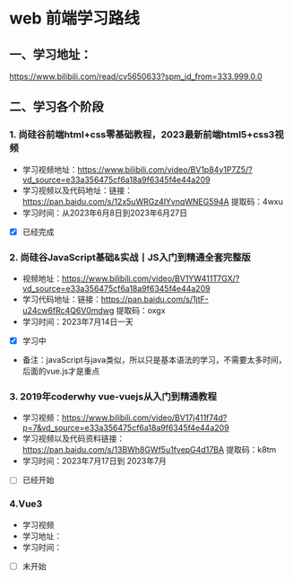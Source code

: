 # web 前端学习路线

## 一、学习地址：

https://www.bilibili.com/read/cv5650633?spm_id_from=333.999.0.0

## 二、学习各个阶段

### 1. 尚硅谷前端html+css零基础教程，2023最新前端html5+css3视频

- 学习视频地址：https://www.bilibili.com/video/BV1p84y1P7Z5/?vd_source=e33a356475cf6a18a9f6345f4e44a209
- 学习视频以及代码地址：链接：https://pan.baidu.com/s/12x5uWRGz4lYvnqWNEG594A 提取码：4wxu
- 学习时间：从2023年6月8日到2023年6月27日
- [x] 已经完成

### 2. 尚硅谷JavaScript基础&实战丨JS入门到精通全套完整版
- 视频地址：https://www.bilibili.com/video/BV1YW411T7GX/?vd_source=e33a356475cf6a18a9f6345f4e44a209
- 学习代码地址：链接：https://pan.baidu.com/s/1jtF-u24cw6fRc4Q6V0mdwg 提取码：oxgx 
- 学习时间：2023年7月14日一天
- [x] 学习中
- 备注：javaScript与java类似，所以只是基本语法的学习，不需要太多时间，后面的vue.js才是重点

### 3. 2019年coderwhy vue-vuejs从入门到精通教程
- 学习视频：https://www.bilibili.com/video/BV17j411f74d?p=7&vd_source=e33a356475cf6a18a9f6345f4e44a209
- 学习视频以及代码资料链接：https://pan.baidu.com/s/13BWh8GWf5u1fvepG4d17BA  提取码：k8tm
- 学习时间：2023年7月17日到 2023年7月
- [ ] 已经开始

### 4.Vue3 
- 学习视频 
- 学习地址：
- 学习时间：
- [ ] 未开始 

